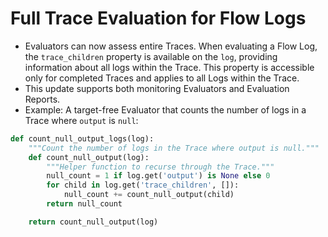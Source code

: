 # Full Trace Evaluation for Flow Logs

- Evaluators can now assess entire Traces. When evaluating a Flow Log, the `trace_children` property is available on the `log`, providing information about all logs within the Trace. This property is accessible only for completed Traces and applies to all Logs within the Trace.
- This update supports both monitoring Evaluators and Evaluation Reports.
- Example: A target-free Evaluator that counts the number of logs in a Trace where `output` is `null`:

```python
def count_null_output_logs(log):
    """Count the number of logs in the Trace where output is null."""
    def count_null_output(log):
        """Helper function to recurse through the Trace."""
        null_count = 1 if log.get('output') is None else 0
        for child in log.get('trace_children', []):
            null_count += count_null_output(child)
        return null_count

    return count_null_output(log)
```
